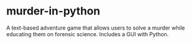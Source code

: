 # murder-in-python
A text-based adventure game that allows users to solve a murder while educating them on forensic science. Includes a GUI with Python.

